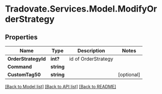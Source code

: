 # Tradovate.Services.Model.ModifyOrderStrategy
## Properties

Name | Type | Description | Notes
------------ | ------------- | ------------- | -------------
**OrderStrategyId** | **int?** | id of OrderStrategy | 
**Command** | **string** |  | 
**CustomTag50** | **string** |  | [optional] 

[[Back to Model list]](../README.md#documentation-for-models) [[Back to API list]](../README.md#documentation-for-api-endpoints) [[Back to README]](../README.md)

